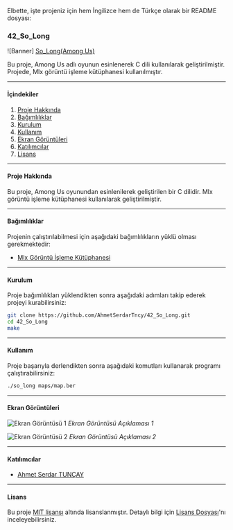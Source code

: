 Elbette, işte projeniz için hem İngilizce hem de Türkçe olarak bir README dosyası:

### 42_So_Long

![Banner]
[So_Long(Among Us)](https://r.resimlink.com/4y5HP_rgKT.png)

Bu proje, Among Us adlı oyunun esinlenerek C dili kullanılarak geliştirilmiştir. Projede, Mlx görüntü işleme kütüphanesi kullanılmıştır.

---

#### İçindekiler

1. [Proje Hakkında](#proje-hakkında)
2. [Bağımlılıklar](#bağımlılıklar)
3. [Kurulum](#kurulum)
4. [Kullanım](#kullanım)
5. [Ekran Görüntüleri](#ekran-görüntüleri)
6. [Katılımcılar](#katılımcılar)
7. [Lisans](#lisans)

---

#### Proje Hakkında

Bu proje, Among Us oyunundan esinlenilerek geliştirilen bir C dilidir. Mlx görüntü işleme kütüphanesi kullanılarak geliştirilmiştir.

---

#### Bağımlılıklar

Projenin çalıştırılabilmesi için aşağıdaki bağımlılıkların yüklü olması gerekmektedir:

- [Mlx Görüntü İşleme Kütüphanesi](https://github.com/42Paris/minilibx-linux)

---

#### Kurulum

Proje bağımlılıkları yüklendikten sonra aşağıdaki adımları takip ederek projeyi kurabilirsiniz:

```bash
git clone https://github.com/AhmetSerdarTncy/42_So_Long.git
cd 42_So_Long
make
```

---

#### Kullanım

Proje başarıyla derlendikten sonra aşağıdaki komutları kullanarak programı çalıştırabilirsiniz:

```bash
./so_long maps/map.ber
```

---

#### Ekran Görüntüleri

![Ekran Görüntüsü 1](link_to_screenshot1)
*Ekran Görüntüsü Açıklaması 1*

![Ekran Görüntüsü 2](link_to_screenshot2)
*Ekran Görüntüsü Açıklaması 2*

---

#### Katılımcılar

- [Ahmet Serdar TUNÇAY](https://github.com/AhmetSerdarTncy)

---

#### Lisans

Bu proje [MIT lisansı](LICENSE) altında lisanslanmıştır. Detaylı bilgi için [Lisans Dosyası](LICENSE)'nı inceleyebilirsiniz.
